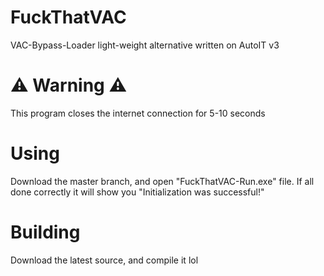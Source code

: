 # FuckThatVAC
VAC-Bypass-Loader light-weight alternative written on AutoIT v3


# ⚠️ Warning ⚠️
This program closes the internet connection for 5-10 seconds


# Using
Download the master branch, and open "FuckThatVAC-Run.exe" file.
If all done correctly it will show you "Initialization was successful!"


# Building
Download the latest source, and compile it lol
